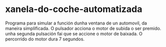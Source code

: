 # xanela-do-coche-automatizada
Programa para simular a función dunha ventana de un automovil, da maneira  simplificada. O pulsador acciona o motor de subida o ser premido. unha  segunda pulsación fai que se accione o motor de baixada. O percorrido do  motor dura 7 segundos.
